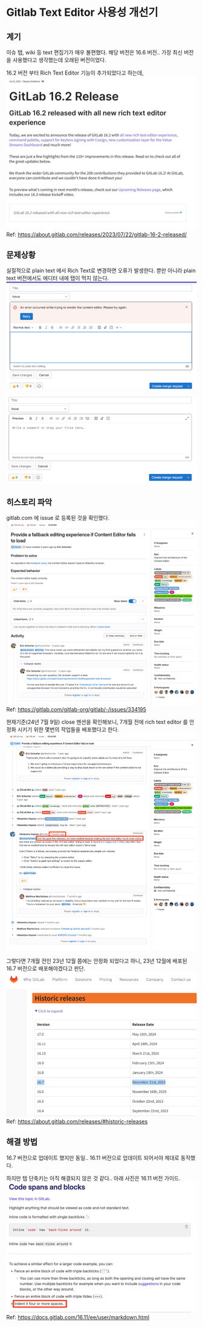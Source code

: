 # Gitlab Text Editor 사용성 개선기
## 계기
이슈 탭, wiki 등 text 편집기가 매우 불편했다. 해당 버전은 16.6 버전..
가장 최신 버전을 사용했다고 생각했는데 오래된 버전이었다.

16.2 버전 부터 Rich Text Editor 기능이 추가되었다고 하는데,
![gitlab-16-2-released](images/gitlab-16-2-released.png)
Ref: https://about.gitlab.com/releases/2023/07/22/gitlab-16-2-released/

## 문제상황
실질적으로 plain text 에서 Rich Text로 변경하면 오류가 발생한다.
뿐만 아니라 plain text 버전에서도 에디터 내에 탭이 먹지 않는다.
![문제상황..](images/gitlab-text-editor-problem.png)

![기본은 plain text editor](images/img_1.png)

## 히스토리 파악
gitlab.com 에 issue 로 등록된 것을 확인했다.
![등록된 gitlab issue](images/img_3.png)
Ref: https://gitlab.com/gitlab-org/gitlab/-/issues/334195

현재기준(24년 7월 9일) close 멘션을 확인해보니, 7개월 전에 rich text editor 를 안정화 시키기 위한 몇번의 작업들을 배포했다고 한다.
![gitlab issue - closed mention](images/gitlab_issue_closed.png)

그렇다면 7개월 전인 23년 12월 쯤에는 안정화 되었다고 하니, 23년 12월에 배포된 16.7 버전으로 배포해야겠다고 판단.
![gitlab-release-history](images/gitlab-release-history.png)
Ref: https://about.gitlab.com/releases/#historic-releases

## 해결 방법
16.7 버전으로 업데이트 했지만 동일..
16.11 버전으로 업데이트 되어서야 제대로 동작했다.

하지만 탭 단축키는 아직 해결되지 않은 것 같다..
아래 사진은 16.11 버전 가이드.
![indent_guide.png](images/indent_guide.png)
Ref: https://docs.gitlab.com/16.11/ee/user/markdown.html
